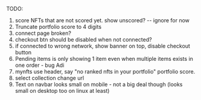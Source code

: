 TODO:

1. score NFTs that are not scored yet. show unscored? -- ignore for now
2. Truncate portfolio score to 4 digits
3. connect page broken?
4. checkout btn should be disabled when not connected?
5. if connected to wrong network, show banner on top, disable checkout button
6. Pending items is only showing 1 item even when multiple items exists in one order - bug Adi
7. mynfts use header, say "no ranked nfts in your portfolio" portfolio score.
8. select collection change url
9. Text on navbar looks small on mobile - not a big deal though (looks small on desktop too on linux at least)
